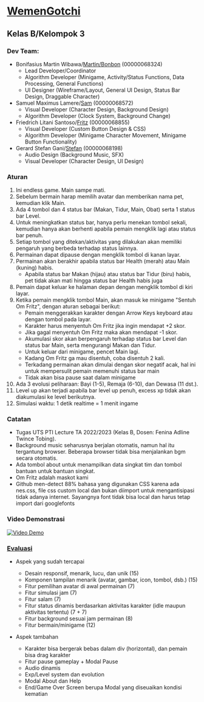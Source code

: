 # [WemenGotchi](https://github.com/pemujakentang/UMNGotchi)
## Kelas B/Kelompok 3

### Dev Team:
- Bonifasius Martin Wibawa/[Martin/Bonbon](https://github.com/pemujakentang) (00000068324)
    - Lead Developer/Coordinator
    - Algorithm Developer (Minigame, Activity/Status Functions, Data Processing, General Functions)
    - UI Designer (Wireframe/Layout, General UI Design, Status Bar Design, Draggable Character)
- Samuel Maximus Lamere/[Sam](https://github.com/SamuelMaxs)  (00000068572)
    - Visual Developer (Character Design, Background Design)
    - Algorithm Developer (Clock System, Background Change)
- Friedrich Litani Santoso/[Fritz](https://github.com/Friedrich19) (00000068855)
    - Visual Developer (Custom Button Design & CSS)
    - Algorithm Developer (Minigame Character Movement, Minigame Button Functionality)
- Gerard Stefan Gani/[Stefan](https://github.com/thestrixy) (00000068198)
    - Audio Design (Background Music, SFX)
    - Visual Developer (Character Design, UI Design)

### Aturan
1. Ini endless game. Main sampe mati.
2. Sebelum bermain harap memilih avatar dan memberikan nama pet, kemudian klik Main.
3. Ada 4 tombol dan 4 status bar (Makan, Tidur, Main, Obat) serta 1 status bar Level.
4. Untuk meningkatkan status bar, hanya perlu menekan tombol sekali, kemudian hanya akan berhenti apabila pemain mengklik lagi atau status bar penuh.
5. Setiap tombol yang ditekan/aktivitas yang dilakukan akan memiliki pengaruh yang berbeda terhadap status lainnya.
6. Permainan dapat dipause dengan mengklik tombol di kanan layar.
7. Permainan akan berakhir apabila status bar Health (merah) atau Main (kuning) habis.
    - Apabila status bar Makan (hijau) atau status bar Tidur (biru) habis, pet tidak akan mati hingga status bar Health habis juga
8. Pemain dapat keluar ke halaman depan dengan mengklik tombol di kiri layar.
9. Ketika pemain mengklik tombol Main, akan masuk ke minigame "Sentuh Om Fritz", dengan aturan sebagai berikut:
    - Pemain menggerakkan karakter dengan Arrow Keys keyboard atau dengan tombol pada layar.
    - Karakter harus menyentuh Om Fritz jika ingin mendapat +2 skor.
    - Jika gagal menyentuh Om Fritz maka akan mendapat -1 skor.
    - Akumulasi skor akan berpengaruh terhadap status bar Level dan status bar Main, serta mengurangi Makan dan Tidur.
    - Untuk keluar dari minigame, pencet Main lagi.
    - Kadang Om Fritz ga mau disentuh, coba disentuh 2 kali.
    - Terkadang permainan akan dimulai dengan skor negatif acak, hal ini untuk mempersulit pemain memenuhi status bar main
    - Tidak akan bisa pause saat dalam minigame
10. Ada 3 evolusi peliharaan: Bayi (1-5), Remaja (6-10), dan Dewasa (11 dst.).
11. Level up akan terjadi apabila bar level up penuh, excess xp tidak akan diakumulasi ke level berikutnya.
12. Simulasi waktu: 1 detik realtime = 1 menit ingame

### Catatan
- Tugas UTS PTI Lecture TA 2022/2023 (Kelas B, Dosen: Fenina Adline Twince Tobing).
- Background music seharusnya berjalan otomatis, namun hal itu tergantung browser. Beberapa browser tidak bisa menjalankan bgm secara otomatis.
- Ada tombol about untuk menampilkan data singkat tim dan tombol bantuan untuk bantuan singkat.
- Om Fritz adalah maskot kami
- Github men-detect 88% bahasa yang digunakan CSS karena ada nes.css, file css custom local dan bukan diimport untuk mengantisipasi tidak adanya internet. Sayangnya font tidak bisa local dan harus tetap import dari googlefonts

### Video Demonstrasi
[![Video Demo](http://img.youtube.com/vi/ugV3NpNUeyk/0.jpg)](https://www.youtube.com/watch?v=ugV3NpNUeyk)


### [Evaluasi](https://www.youtube.com/watch?v=cWrSjCZ5AeE)
- Aspek yang sudah tercapai
    - Desain responsif, menarik, lucu, dan unik (15)
    - Komponen tampilan menarik (avatar, gambar, icon, tombol, dsb.) (15)
    - Fitur pemilihan avatar di awal permainan (7)
    - Fitur simulasi jam (7)
    - Fitur salam (7)
    - Fitur status dinamis berdasarkan aktivitas karakter (idle maupun aktivitas tertentu) (7 + 7)
    - Fitur background sesuai jam permainan (8)
    - Fitur bermain/minigame (12)

- Aspek tambahan
    - Karakter bisa bergerak bebas dalam div (horizontal), dan pemain bisa drag karakter
    - Fitur pause gameplay + Modal Pause
    - Audio dinamis
    - Exp/Level system dan evolution
    - Modal About dan Help
    - End/Game Over Screen berupa Modal yang diseuaikan kondisi kematian